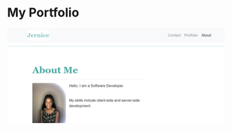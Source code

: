 

# My Portfolio


![alt text](https://github.com/jerniceduncan/Updated-Portfolio-Page/blob/master/assets/imgs/portfolio%20screenshot.png)
